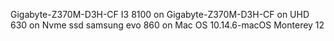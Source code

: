 Gigabyte-Z370M-D3H-CF
I3 8100 on
Gigabyte-Z370M-D3H-CF on
UHD 630 on
Nvme ssd samsung evo 860 on
Mac OS 10.14.6-macOS Monterey 12
